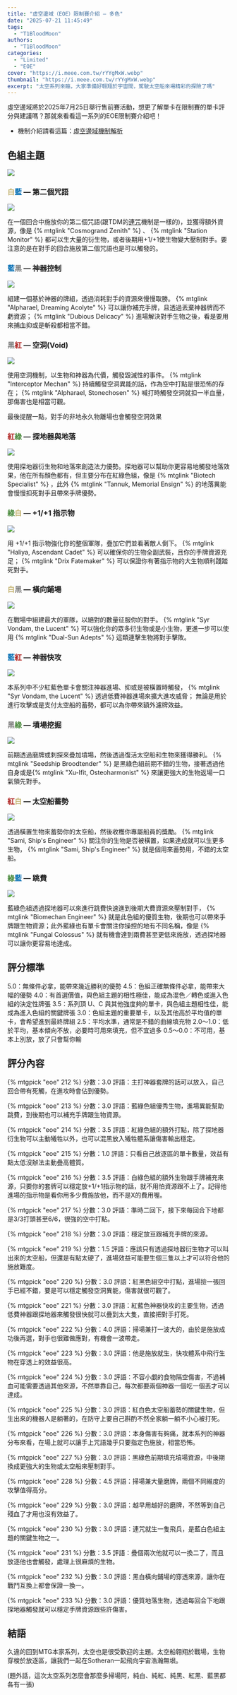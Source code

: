 ```yaml
---
title: "虛空邊域（EOE）限制賽介紹 — 多色"
date: "2025-07-21 11:45:49"
tags:
  - "T1BloodMoon"
authors:
  - "T1BloodMoon"
categories:
  - "Limited"
  - "EOE"
cover: "https://i.meee.com.tw/rYYgMxW.webp"
thumbnail: "https://i.meee.com.tw/rYYgMxW.webp"
excerpt: "太空系列來臨，大家準備好翱翔於宇宙間，駕駛太空船來場精彩的探險了嗎"
---
```


虛空邊域將於2025年7月25日舉行售前賽活動，想更了解單卡在限制賽的單卡評分與建議嗎？那就來看看這一系列的EOE限制賽介紹吧！

- 機制介紹請看這篇：[虛空邊域機制解析](https://guildmagesforum.tw/EOE-Mechanism/)

## 色組主題

![](https://media.wizards.com/2025/images/daily/qEvy10hlaV.jpg)

### <span style="color:#C3B270">白</span><span style="color:#006DB3">藍</span> — 第二個咒語

![](https://i.meee.com.tw/kx5COwc.png)

在一個回合中施放你的第二個咒語(跟TDM的[連咒](https://guildmagesforum.tw/TDM-mechanism/#%E9%80%A3%E5%92%92%EF%BC%88Flurry%EF%BC%89)機制是一樣的)，並獲得額外資源，像是 {% mtglink "Cosmogrand Zenith" %} 、 {% mtglink "Station Monitor" %} 都可以生大量的衍生物，或者後期用+1/+1使生物變大壓制對手。要注意的是在對手的回合施放第二個咒語也是可以觸發的。


### <span style="color:#006DB3">藍</span><span style="color:#808080">黑</span> — 神器控制

![](https://i.meee.com.tw/FzANrzq.png)

組建一個基於神器的牌組，透過消耗對手的資源來慢慢取勝。 {% mtglink "Alpharael, Dreaming Acolyte" %} 可以讓你補充手牌，且透過丟棄神器牌而不虧資源； {% mtglink "Dubious Delicacy" %} 進場解決對手生物之後，看是要用來捕血抑或是斬殺都相當不錯。

### <span style="color:#808080">黑</span><span style="color:#AF2321">紅</span> — 空洞(Void)

![](https://i.meee.com.tw/obC3hu3.png)

使用空洞機制，以生物和神器為代價，觸發毀滅性的事件。 {% mtglink "Interceptor Mechan" %} 持續觸發空洞異能的話，作為空中打點是很恐怖的存在； {% mtglink "Alpharael, Stonechosen" %} 喊打時觸發空洞就扣一半血量，那傷害也是相當可觀。

最後提醒一點，對手的非地永久物離場也會觸發空洞效果

### <span style="color:#AF2321">紅</span><span style="color:#4A8A3D">綠</span> — 探地器與地落

![](https://i.meee.com.tw/0DCHoU7.png)

使用探地器衍生物和地落來創造法力優勢。探地器可以幫助你更容易地觸發地落效果，他在所有顏色都有，但主要分布在紅綠色組，像是 {% mtglink "Biotech Specialist" %} ，此外 {% mtglink "Tannuk, Memorial Ensign" %} 的地落異能會慢慢扣死對手且帶來手牌優勢。

### <span style="color:#4A8A3D">綠</span><span style="color:#C3B270">白</span> — +1/+1 指示物

![](https://i.meee.com.tw/gEDR7VK.png)

用 +1/+1 指示物強化你的整個軍隊，疊加它們並看著敵人倒下。 {% mtglink "Haliya, Ascendant Cadet" %} 可以確保你的生物全副武裝，且你的手牌資源充足； {% mtglink "Drix Fatemaker" %} 可以保證你有著指示物的大生物順利踐踏死對手。

### <span style="color:#C3B270">白</span><span style="color:#808080">黑</span> — 橫向鋪場

![](https://i.meee.com.tw/Fx98qhQ.png)

在戰場中組建最大的軍隊，以絕對的數量征服你的對手。 {% mtglink "Syr Vondam, the Lucent" %} 可以強化你的眾多衍生物或是小生物，更進一步可以使用 {% mtglink "Dual-Sun Adepts" %} 這類連擊生物將對手擊敗。

### <span style="color:#006DB3">藍</span><span style="color:#AF2321">紅</span> — 神器快攻

![](https://i.meee.com.tw/AesFdNT.png)

本系列中不少紅藍色單卡會關注神器進場、抑或是被橫置時觸發， {% mtglink "Syr Vondam, the Lucent" %} 透過低費神器進場來擴大進攻威脅； 無論是用於進行攻擊或是支付太空船的蓄勢，都可以為你帶來額外濾牌效益。

### <span style="color:#808080">黑</span><span style="color:#4A8A3D">綠</span> — 墳場挖掘

![](https://i.meee.com.tw/CSzKEvL.png)

前期透過磨牌或刺探來疊加墳場，然後透過復活太空船和生物來獲得勝利。 {% mtglink "Seedship Broodtender" %} 是黑綠色組前期不錯的生物，接著透過他自身或是{% mtglink "Xu-Ifit, Osteoharmonist" %} 來讓更強大的生物返場一口氣領先對手。

### <span style="color:#AF2321">紅</span><span style="color:#C3B270">白</span> — 太空船蓄勢

![](https://i.meee.com.tw/HkHJWxR.png)

透過橫置生物來蓄勢你的太空船，然後收穫你專屬船員的獎勵。 {% mtglink "Sami, Ship's Engineer" %} 關注你的生物是否被橫置，如果達成就可以生更多生物， {% mtglink "Sami, Ship's Engineer" %} 就是個用來蓄勢用，不錯的太空船。

### <span style="color:#4A8A3D">綠</span><span style="color:#006DB3">藍</span> — 跳費

![](https://i.meee.com.tw/omLHrjn.png)

藍綠色組透過探地器可以來進行跳費快速進到後期大費資源來壓制對手， {% mtglink "Biomechan Engineer" %} 就是此色組的優質生物，後期也可以帶來手牌跟生物資源；此外藍綠也有單卡會關注你操控的地有不同名稱，像是 {% mtglink "Fungal Colossus" %} 就有機會達到兩費甚至更低來施放，透過探地器可以讓你更容易地達成。

## 評分標準

5.0：無條件必拿，能帶來幾近勝利的優勢
4.5：色組正確無條件必拿，能帶來大幅的優勢
4.0：有首選價值，與色組主題的相性極佳，能成為混色／轉色或進入色組的決定性牌張
3.5：系列頂 U、C 與其他強度夠的單卡，與色組主題相性佳，能成為進入色組的關鍵牌張
3.0：色組主題的重要單卡，以及其他高於平均值的單卡，會希望進到最終牌組
2.5：平均水準，通常是不錯的曲線填充物
2.0～1.0：低於平均，基本傾向不放，必要時可用來填充，但不宜過多
0.5～0.0：不可用，基本上別放，放了只會幫你輸

## 評分內容


<!---212--->
{% mtgpick "eoe" 212 %}
分數：3.0
評語：主打神器套牌的話可以放入，自己回合帶有死觸，在進攻時會佔到優勢。

<!---213--->
{% mtgpick "eoe" 213 %}
分數：3.0
評語：藍綠色組優秀生物，進場異能幫助跳費，到後期也可以補充手牌跟生物資源。


<!---214--->
{% mtgpick "eoe" 214 %}
分數：3.5
評語：紅綠色組的額外打點，除了探地器衍生物可以主動犧牲以外，也可以混黑放入犧牲體系讓傷害輸出穩定。


<!---215--->
{% mtgpick "eoe" 215 %}
分數：1.0
評語：只看自己放逐區的單卡數量，效益有點太低沒辦法主動疊高體質。


<!---216--->
{% mtgpick "eoe" 216 %}
分數：3.5
評語：白綠色組的額外生物跟手牌補充來源，只要你的套牌可以穩定放+1/+1指示物的話，就不用怕資源跟不上了。記得他進場的指示物是看你用多少費施放他，而不是X的費用喔。


<!---217--->
{% mtgpick "eoe" 217 %}
分數：3.0
評語：準時二回下，接下來每回合下地都是3/3打頭甚至6/6，很強的空中打點。


<!---218--->
{% mtgpick "eoe" 218 %}
分數：3.0
評語：穩定放豆跟補充手牌的來源。


<!---219--->
{% mtgpick "eoe" 219 %}
分數：1.5
評語：應該只有透過探地器衍生物才可以叫出來的太空船，但還是有點太硬了，進場效益可能要生個三隻以上才可以符合他的施放難度。


<!---220--->
{% mtgpick "eoe" 220 %}
分數：3.0
評語：紅黑色組空中打點，進場撿一張回手已經不錯，要是可以穩定觸發空洞異能，傷害就很可觀了。


<!---221--->
{% mtgpick "eoe" 221 %}
分數：3.0
評語：紅藍色神器快攻的主要生物，透過低費神器跟探地器來觸發很快就可以疊到太大隻，直接把對手打死。


<!---222--->
{% mtgpick "eoe" 222 %}
分數：4.0
評語：掃場兼打一波大的，由於是施放成功後再選，對手也很難做應對，有機會一波帶走。


<!---223--->
{% mtgpick "eoe" 223 %}
分數：3.0
評語：他是施放就生，快攻體系中飛行生物在穿透上的效益很高。


<!---224--->
{% mtgpick "eoe" 224 %}
分數：3.0
評語：不容小覷的食物隔空傷害，不過補血可能需要透過其他來源，不然單靠自己，每次都要兩個神器一個吃一個丟才可以達成。


<!---225--->
{% mtgpick "eoe" 225 %}
分數：3.0
評語：紅白色太空船蓄勢的關鍵生物，但生出來的機器人是躺著的，在防守上要自己斟酌不然全家躺一躺不小心被打死。


<!---226--->
{% mtgpick "eoe" 226 %}
分數：3.0
評語：本身傷害有夠痛，就本系列的神器分布來看，在場上就可以讓手上咒語幾乎只要指定色施放，相當恐怖。


<!---227--->
{% mtgpick "eoe" 227 %}
分數：3.0
評語：黑綠色前期填充墳場資源，中後期換成更強大的生物或太空船來壓制對手。


<!---228--->
{% mtgpick "eoe" 228 %}
分數：4.5
評語：掃場兼大量磨牌，兩個不同維度的攻擊值得高分。


<!---229--->
{% mtgpick "eoe" 229 %}
分數：3.0
評語：越早用越好的磨牌，不然等到自己殘血了才用也沒有效益了。


<!---230--->
{% mtgpick "eoe" 230 %}
分數：3.0
評語：連咒就生一隻飛兵，是藍白色組主題的關鍵生物之一。


<!---231--->
{% mtgpick "eoe" 231 %}
分數：3.5
評語：疊個兩次他就可以一換二了，而且放逐他也會觸發，處理上很麻煩的生物。


<!---232--->
{% mtgpick "eoe" 232 %}
分數：3.0
評語：黑白橫向鋪場的穿透來源，讓你在戰鬥互換上都會保證一換一。


<!---233--->
{% mtgpick "eoe" 233 %}
分數：3.0
評語：優質地落生物，透過每回合下地跟探地器觸發就可以穩定手牌資源跟些許傷害。

## 結語

久違的回到MTG本家系列，太空也是很受歡迎的主題。太空船翱翔於戰場，生物穿梭於放逐區，讓我們一起在Sotheran一起飛向宇宙浩瀚無垠。

(題外話，這次太空系列怎麼會那麼多掃場阿，純白、純紅、純黑、紅黑、藍黑都各有一張)
